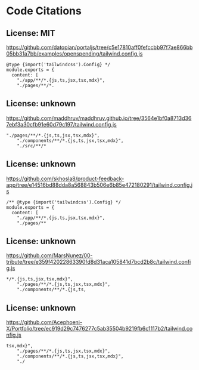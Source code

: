 # Code Citations

## License: MIT
https://github.com/datopian/portaljs/tree/c5e17810aff0fefccbb97f7ae866bb05bb31a7bb/examples/openspending/tailwind.config.js

```
@type {import('tailwindcss').Config} */
module.exports = {
  content: [
    "./app/**/*.{js,ts,jsx,tsx,mdx}",
    "./pages/**/*.
```


## License: unknown
https://github.com/maddhruv/maddhruv.github.io/tree/3564e1bf0a8713d367ebf3a30cfb91e60d79c197/tailwind.config.js

```
"./pages/**/*.{js,ts,jsx,tsx,mdx}",
    "./components/**/*.{js,ts,jsx,tsx,mdx}",
    "./src/**/*
```


## License: unknown
https://github.com/skhosla8/product-feedback-app/tree/e14516bd88dda8a568843b506e6b85e472180291/tailwind.config.js

```
/** @type {import('tailwindcss').Config} */
module.exports = {
  content: [
    "./app/**/*.{js,ts,jsx,tsx,mdx}",
    "./pages/**
```


## License: unknown
https://github.com/MarsNunez/00-tribute/tree/e359f42022863390fd8d31aca105841d7bcd2b8c/tailwind.config.js

```
*/*.{js,ts,jsx,tsx,mdx}",
    "./pages/**/*.{js,ts,jsx,tsx,mdx}",
    "./components/**/*.{js,ts,
```


## License: unknown
https://github.com/Acephoeni-X/Portfolio/tree/ec919d29c7476277c5ab35504b9219fb6c1117b2/tailwind.config.js

```
tsx,mdx}",
    "./pages/**/*.{js,ts,jsx,tsx,mdx}",
    "./components/**/*.{js,ts,jsx,tsx,mdx}",
    "./
```

